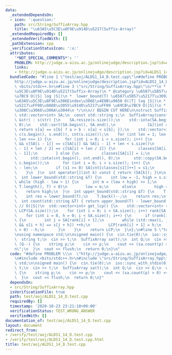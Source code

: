 ```yaml
---
data:
  _extendedDependsOn:
  - icon: ':question:'
    path: src/String/SuffixArray.hpp
    title: "\u63A5\u5C3E\u8F9E\u914D\u5217(Suffix-Array)"
  _extendedRequiredBy: []
  _extendedVerifiedWith: []
  _pathExtension: cpp
  _verificationStatusIcon: ':x:'
  attributes:
    '*NOT_SPECIAL_COMMENTS*': ''
    PROBLEM: http://judge.u-aizu.ac.jp/onlinejudge/description.jsp?id=ALDS1_14_D
    links:
    - http://judge.u-aizu.ac.jp/onlinejudge/description.jsp?id=ALDS1_14_D
  bundledCode: "#line 1 \"test/aoj/ALDS1_14_D.test.cpp\"\n#define PROBLEM \\\n  \"\
    http://judge.u-aizu.ac.jp/onlinejudge/description.jsp?id=ALDS1_14_D\"\n#include\
    \ <bits/stdc++.h>\n#line 3 \"src/String/SuffixArray.hpp\"\n/**\n * @title \u63A5\
    \u5C3E\u8F9E\u914D\u5217(Suffix-Array)\n * @category \u6587\u5B57\u5217\n *  \u69CB\
    \u7BC9 O(|S| log |S|)\n *  lower_bound(T) \u6587\u5B57\u5217T\u3092\u542B\u3080\
    \u63A5\u5C3E\u8F9E\u306Eindex\u306E\u4E0B\u9650 O(|T| log |S|)\n *  LongestCommonPrefix\u914D\
    \u5217\uFF08\u9AD8\u3055\u914D\u5217\uFF09 \u69CB\u7BC9 O(|S|)\n *  '$'\u306F\u5165\
    \u308C\u3066\u306A\u3044\n */\n\n// BEGIN CUT HERE\n\nstruct SuffixArray {\n \
    \ std::vector<int> SA;\n  const std::string s;\n  SuffixArray(const std::string\
    \ &str) : s(str) {\n    SA.resize(s.size());\n    std::iota(SA.begin(), SA.end(),\
    \ 0);\n    std::sort(SA.begin(), SA.end(),\n              [&](int a, int b) {\
    \ return s[a] == s[b] ? a > b : s[a] < s[b]; });\n    std::vector<int> classes(s.size()),\
    \ c(s.begin(), s.end()), cnt(s.size());\n    for (int len = 1; len < s.size();\
    \ len <<= 1) {\n      for (int i = 0; i < s.size(); i++) {\n        if (i > 0\
    \ && c[SA[i - 1]] == c[SA[i]] && SA[i - 1] + len < s.size()\n            && c[SA[i\
    \ - 1] + len / 2] == c[SA[i] + len / 2]) {\n          classes[SA[i]] = classes[SA[i\
    \ - 1]];\n        } else {\n          classes[SA[i]] = i;\n        }\n      }\n\
    \      std::iota(cnt.begin(), cnt.end(), 0);\n      std::copy(SA.begin(), SA.end(),\
    \ c.begin());\n      for (int i = 0; i < s.size(); i++) {\n        int s1 = c[i]\
    \ - len;\n        if (s1 >= 0) SA[cnt[classes[s1]]++] = s1;\n      }\n      classes.swap(c);\n\
    \    }\n  }\n  int operator[](int k) const { return (SA[k]); }\n\n  // O(|T|log|S|)\n\
    \  int lower_bound(std::string &T) {\n    int low = -1, high = s.size();\n   \
    \ while (high - low > 1) {\n      int m = (low + high) >> 1;\n      if (s.compare(SA[m],\
    \ T.length(), T) < 0)\n        low = m;\n      else\n        high = m;\n    }\n\
    \    return high;\n  }\n  int upper_bound(std::string &T) {\n    T.back()++;\n\
    \    int res = lower_bound(T);\n    T.back()--;\n    return res;\n  }\n  // O(|T|log|S|)\n\
    \  int count(std::string &T) { return upper_bound(T) - lower_bound(T); }\n\n \
    \ // O(|S|)\n  std::vector<int> get_lcp() {\n    std::vector<int> rank(SA.size()),\
    \ LCP(SA.size());\n    for (int i = 0; i < SA.size(); i++) rank[SA[i]] = i;\n\
    \    for (int i = 0, h = 0; i < SA.size(); i++) {\n      if (rank[i] + 1 < SA.size())\
    \ {\n        int j = SA[rank[i] + 1];\n        while (std::max(i, j) + h < SA.size()\
    \ && s[i + h] == s[j + h]) ++h;\n        LCP[rank[i] + 1] = h;\n        if (h\
    \ > 0) --h;\n      }\n    }\n    return LCP;\n  }\n};\n#line 5 \"test/aoj/ALDS1_14_D.test.cpp\"\
    \nusing namespace std;\n\nsigned main() {\n  cin.tie(0);\n  ios::sync_with_stdio(0);\n\
    \  string t;\n  cin >> t;\n  SuffixArray sa(t);\n  int Q;\n  cin >> Q;\n  while\
    \ (Q--) {\n    string p;\n    cin >> p;\n    cout << (sa.count(p) > 0) << \"\\\
    n\";\n  }\n  cout << flush;\n  return 0;\n}\n"
  code: "#define PROBLEM \\\n  \"http://judge.u-aizu.ac.jp/onlinejudge/description.jsp?id=ALDS1_14_D\"\
    \n#include <bits/stdc++.h>\n#include \"src/String/SuffixArray.hpp\"\nusing namespace\
    \ std;\n\nsigned main() {\n  cin.tie(0);\n  ios::sync_with_stdio(0);\n  string\
    \ t;\n  cin >> t;\n  SuffixArray sa(t);\n  int Q;\n  cin >> Q;\n  while (Q--)\
    \ {\n    string p;\n    cin >> p;\n    cout << (sa.count(p) > 0) << \"\\n\";\n\
    \  }\n  cout << flush;\n  return 0;\n}"
  dependsOn:
  - src/String/SuffixArray.hpp
  isVerificationFile: true
  path: test/aoj/ALDS1_14_D.test.cpp
  requiredBy: []
  timestamp: '2020-10-23 23:21:18+09:00'
  verificationStatus: TEST_WRONG_ANSWER
  verifiedWith: []
documentation_of: test/aoj/ALDS1_14_D.test.cpp
layout: document
redirect_from:
- /verify/test/aoj/ALDS1_14_D.test.cpp
- /verify/test/aoj/ALDS1_14_D.test.cpp.html
title: test/aoj/ALDS1_14_D.test.cpp
---
```

